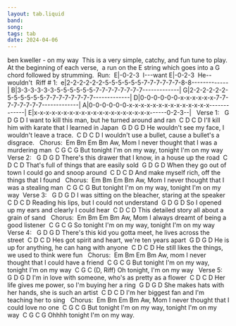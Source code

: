 ```yaml
---
layout: tab.liquid
band:
song:
tags: tab
date: 2024-04-06
---
```

ben kweller - on my way
 This is a very simple, catchy, and fun tune to play. At the beginning of each verse,  a run on the E string which goes into a G chord followed by strumming.  Run:  E|-0-2-3    I---want E|-0-2-3    He--wouldn't  Riff # 1:  e|2-2-2-2-2-2-5-5-5-5-5-5-7-7-7-7-7-7-8-8-------------| B|3-3-3-3-3-3-5-5-5-5-5-5-7-7-7-7-7-7-7-7-------------| G|2-2-2-2-2-2-5-5-5-5-5-5-7-7-7-7-7-7-7-7-------------| D|0-0-0-0-0-0-x-x-x-x-x-x-7-7-7-7-7-7-7-7-------------| A|0-0-0-0-0-0-x-x-x-x-x-x-x-x-x-x-x-x-x-x-------------| E|x-x-x-x-x-x-x-x-x-x-x-x-x-x-x-x-x-x-x-x------0-2-3--|   Verse 1:      G                D             G               D I want to kill this man, but he turned around and ran       C              D              C         D I'll kill him with karate that I learned in Japan       G              D         G               D He wouldn't see my face, I wouldn't leave a trace.      C              D               C            D I wouldn't use a bullet, cause a bullet's a disgrace.   Chorus:  Em         Bm                Em                Bm Aw, Mom I never thought that I was a murdering man        C               G      C               G But tonight I'm on my way, tonight I'm on my way   Verse 2:                  G           D          G            D There's this drawer that I know, in a house up the road         C         D              C      D That's full of things that are easily sold            G         D           G               D When they go out of town I could go and snoop around       C          D              C             D And make myself rich, off the things that I found   Chorus:  Em         Bm                Em               Bm Aw, Mom I never thought that I was a stealing man        C               G      C               G But tonight I'm on my way, tonight I'm on my way  Verse 3:           G              D         G              D I was sitting on the bleacher, staring at the speaker   C           D           C            D Reading his lips, but I could not understand        G           D          G              D So I opened up my ears and clearly I could hear         C       D         C                D This detailed story all about a grain of sand   Chorus:  Em          Bm              Em             Bm Aw, Mom I always dreamt of being a good listener       C               G      C               G So tonight I'm on my way, tonight I'm on my way   Verse 4:                G             D         G                D There's this kid you gotta meet, he lives across the street           C          D           C          D Hes got spirit and heart, we're ten years apart        G         D             G            D He is up for anything, he can hang with anyone      C               D                  C         D He still likes the things, we used to think were fun   Chorus:  Em         Bm                Em               Bm Aw, mom I never thought that I could have a friend       C               G      C               G But tonight I'm on my way, tonight I'm on my way       C                G    C     (D, Riff) Oh tonight, I'm on my way   Verse 5:           G            D              G            D I'm in love with someone, who's as pretty as a flower       C             D             C            D Her life gives me power, so I'm buying her a ring             G            D      G                D She makes hats with her hands, she is such an artist  C               D              C            D I'm her biggest fan and I'm teaching her to sing   Chorus:  Em         Bm                Em              Bm Aw, Mom I never thought that I could love no one        C               G      C               G But tonight I'm on my way, tonight I'm on my way          C               G       C     G Ohhhh tonight I'm on my way.


